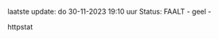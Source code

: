 laatste update: 
do 30-11-2023 19:10   uur 
Status: FAALT - geel - 
<div class="service Y">httpstat</div>